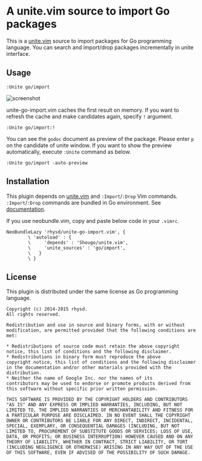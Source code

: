 A unite.vim source to import Go packages
========================================

This is a [unite.vim](https://github.com/Shougo/unite.vim) source to import packages for Go programming language.  You can search and import/drop packages incrementally in unite interface.

## Usage

```
:Unite go/import
```

![screenshot](https://raw.githubusercontent.com/rhysd/screenshots/master/unite-go-import.vim/unite-go-import.gif)

unite-go-import.vim caches the first result on memory.  If you want to refresh the cache and make candidates again, specify `!` argument.

```
:Unite go/import:!
```

You can see the `godoc` document as preview of the package.  Please enter `p` on the candidate of unite window.  If you want to show the preview automatically, execute `:Unite` command as below.

```
:Unite go/import -auto-preview
```

## Installation

This plugin depends on [unite.vim](https://github.com/Shougo/unite.vim) and `:Import`/`:Drop` Vim commands.  `:Import`/`:Drop` commands are bundled in Go environment.  See [documentation](http://golang.org/misc/vim/readme.txt).

If you use neobundle.vim, copy and paste below code in your `.vimrc`.

```vim
NeoBundleLazy 'rhysd/unite-go-import.vim', {
        \ 'autoload' : {
        \     'depends' : 'Shougo/unite.vim',
        \     'unite_sources' : 'go/import',
        \   }
        \ }
```

## License

This plugin is distributed under the same license as Go programming language.

    Copyright (c) 2014-2015 rhysd.
    All rights reserved.

    Redistribution and use in source and binary forms, with or without
    modification, are permitted provided that the following conditions are
    met:

    * Redistributions of source code must retain the above copyright
    notice, this list of conditions and the following disclaimer.
    * Redistributions in binary form must reproduce the above
    copyright notice, this list of conditions and the following disclaimer
    in the documentation and/or other materials provided with the
    distribution.
    * Neither the name of Google Inc. nor the names of its
    contributors may be used to endorse or promote products derived from
    this software without specific prior written permission.

    THIS SOFTWARE IS PROVIDED BY THE COPYRIGHT HOLDERS AND CONTRIBUTORS
    "AS IS" AND ANY EXPRESS OR IMPLIED WARRANTIES, INCLUDING, BUT NOT
    LIMITED TO, THE IMPLIED WARRANTIES OF MERCHANTABILITY AND FITNESS FOR
    A PARTICULAR PURPOSE ARE DISCLAIMED. IN NO EVENT SHALL THE COPYRIGHT
    OWNER OR CONTRIBUTORS BE LIABLE FOR ANY DIRECT, INDIRECT, INCIDENTAL,
    SPECIAL, EXEMPLARY, OR CONSEQUENTIAL DAMAGES (INCLUDING, BUT NOT
    LIMITED TO, PROCUREMENT OF SUBSTITUTE GOODS OR SERVICES; LOSS OF USE,
    DATA, OR PROFITS; OR BUSINESS INTERRUPTION) HOWEVER CAUSED AND ON ANY
    THEORY OF LIABILITY, WHETHER IN CONTRACT, STRICT LIABILITY, OR TORT
    (INCLUDING NEGLIGENCE OR OTHERWISE) ARISING IN ANY WAY OUT OF THE USE
    OF THIS SOFTWARE, EVEN IF ADVISED OF THE POSSIBILITY OF SUCH DAMAGE.
